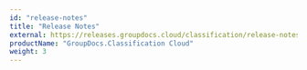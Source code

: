 ```yaml
---
id: "release-notes"
title: "Release Notes"
external: https://releases.groupdocs.cloud/classification/release-notes/
productName: "GroupDocs.Classification Cloud"
weight: 3
---
```

